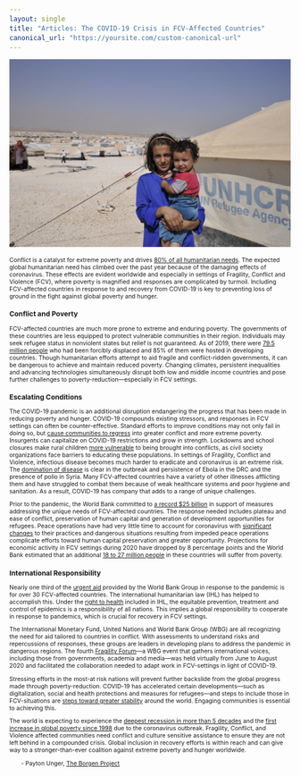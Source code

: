 ```yaml
---
layout: single
title: "Articles: The COVID-19 Crisis in FCV-Affected Countries"
canonical_url: "https://yoursite.com/custom-canonical-url"
---
```


[![Refugee camp in Jordan](/assets/images/fcv.JPG "Zaatari refugee camp, Jordan by Foreign, Commonwealth & Development Office")](https://flic.kr/p/fHZeLC)

<html>
<head>
<style>
.center {
	text-align: center;
}
.myDiv {
  font-size: .75em;
}
.hang {
  padding-left: 22px ;
  text-indent: -22px ;
}
</style>
</head>
<body>
<div class="myDiv">

<p>Conflict is a catalyst for extreme poverty and drives <a href="https://www.worldbank.org/en/topic/fragilityconflictviolence/overview#2">80% of all humanitarian needs</a>. The expected global humanitarian need has climbed over the past year because of the damaging effects of coronavirus. These effects are evident worldwide and especially in settings of Fragility, Conflict and Violence (FCV), where poverty is magnified and responses are complicated by turmoil. Including FCV-affected countries in response to and recovery from COVID-19 is key to preventing loss of ground in the fight against global poverty and hunger. </p>

<h3>Conflict and Poverty</h3>

<p>FCV-affected countries are much more prone to extreme and enduring poverty. The governments of these countries are less equipped to protect vulnerable communities in their region. Individuals may seek refugee status in nonviolent states but relief is not guaranteed. As of 2019, there were <a href="https://www.worldbank.org/en/topic/fragilityconflictviolence/overview#2">79.5 million people</a> who had been forcibly displaced and 85% of them were hosted in developing countries. Though humanitarian efforts attempt to aid fragile and conflict-ridden governments, it can be dangerous to achieve and maintain reduced poverty. Changing climates, persistent inequalities and advancing technologies simultaneously disrupt both low and middle income countries and pose further challenges to poverty-reduction&mdash;especially in FCV settings. </p>

<h3>Escalating Conditions</h3>

<p>The COVID-19 pandemic is an additional disruption endangering the progress that has been made in reducing poverty and hunger. COVID-19 compounds existing stressors, and responses in FCV settings can often be counter-effective. Standard efforts to improve conditions may not only fail in doing so, but <a href="http://documents1.worldbank.org/curated/en/136631594937150795/pdf/World-Bank-Group-COVID-19-Crisis-Response-Approach-Paper-Saving-Lives-Scaling-up-Impact-and-Getting-Back-on-Track.pdf">cause communities to regress</a> into greater conflict and more extreme poverty. Insurgents can capitalize on COVID-19 restrictions and grow in strength. Lockdowns and school closures make rural children <a href="https://climate-security-expert-network.org/sites/climate-security-expert-network.com/files/documents/spreading_disease_spreading_conflict.pdf">more vulnerable</a> to being brought into conflicts, as civil society organizations face barriers to educating these populations. In settings of Fragility, Conflict and Violence, infectious disease becomes much harder to eradicate and coronavirus is an extreme risk. The <a href="https://www.un.org/en/un-coronavirus-communications-team/covid-19-fragile-settings-ensuring-conflict-sensitive-response">domination of disease</a> is clear in the outbreak and persistence of Ebola in the DRC and the presence of polio in Syria. Many FCV-affected countries have a variety of other illnesses afflicting them and have struggled to combat them because of weak healthcare systems and poor hygiene and sanitation. As a result, COVID-19 has company that adds to a range of unique challenges.</p>

<p>Prior to the pandemic, the World Bank committed to <a href="https://www.worldbank.org/en/topic/fragilityconflictviolence/overview#2">a record $25 billion</a> in support of measures addressing the unique needs of FCV-affected countries. The response needed includes plateau and ease of conflict, preservation of human capital and generation of development opportunities for refugees. Peace operations have had very little time to account for coronavirus with <a href="https://climate-security-expert-network.org/sites/climate-security-expert-network.com/files/documents/spreading_disease_spreading_conflict.pdf">significant changes</a> to their practices and dangerous situations resulting from impeded peace operations complicate efforts toward human capital preservation and greater opportunity. Projections for economic activity in FCV settings during 2020 have dropped by 8 percentage points and the World Bank estimated that an additional <a href="https://www.worldbank.org/en/topic/fragilityconflictviolence/overview#2">18 to 27 million people</a> in these countries will suffer from poverty.</p>

<h3>International Responsibility</h3>

<p>Nearly one third of the <a href="https://www.worldbank.org/en/topic/fragilityconflictviolence/overview#2">urgent aid</a> provided by the World Bank Group in response to the pandemic is for over 30 FCV-affected countries. The international humanitarian law (IHL) has helped to accomplish this. Under the <a href="https://blogs.icrc.org/law-and-policy/2020/11/05/covid-19-vaccines/">right to health</a> included in IHL, the equitable prevention, treatment and control of epidemics is a responsibility of all nations. This implies a global responsibility to cooperate in response to pandemics, which is crucial for recovery in FCV settings.</p>

<p>The International Monetary Fund, United Nations and World Bank Group (WBG) are all recognizing the need for aid tailored to countries in conflict. With assessments to understand risks and repercussions of responses, these groups are leaders in developing plans to address the pandemic in dangerous regions. The fourth <a href="https://www.worldbank.org/en/events/2020/03/02/fragility-forum-2020#1">Fragility Forum</a>&mdash;a WBG event that gathers international voices, including those from governments, academia and media&mdash;was held virtually from June to August 2020 and facilitated the collaboration needed to adapt work in FCV-settings in light of COVID-19.</p>

<p>Stressing efforts in the most-at risk nations will prevent further backslide from the global progress made through poverty-reduction. COVID-19 has accelerated certain developments&mdash;such as digitalization, social and health protections and measures for refugees&mdash;and steps to include those in FCV-situations are <a href="https://www.imf.org/en/News/Articles/2020/05/13/na051320-covid-19-poses-formidable-threat-for-fragile-states-in-the-middle-east-and-north-africa">steps toward greater stability</a> around the world. Engaging communities is essential to achieving this. </p>

<p>The world is expecting to experience the <a href="https://live.worldbank.org/coronavirus-live-series-tackling-pandemic-fragile-and-conflict-affected-settings">deepest recession in more than 5 decades</a> and the <a href="http://documents1.worldbank.org/curated/en/136631594937150795/pdf/World-Bank-Group-COVID-19-Crisis-Response-Approach-Paper-Saving-Lives-Scaling-up-Impact-and-Getting-Back-on-Track.pdf">first increase in global poverty since 1998</a> due to the coronavirus outbreak. Fragility, Conflict, and Violence affected communities need conflict and culture sensitive assistance to ensure they are not left behind in a compounded crisis. Global inclusion in recovery efforts is within reach and can give way to a stronger-than-ever coalition against extreme poverty and hunger worldwide. </p>

<p>&emsp;&emsp;- Payton Unger, <a href="https://borgenproject.org/payton-unger">The Borgen Project</a></p>